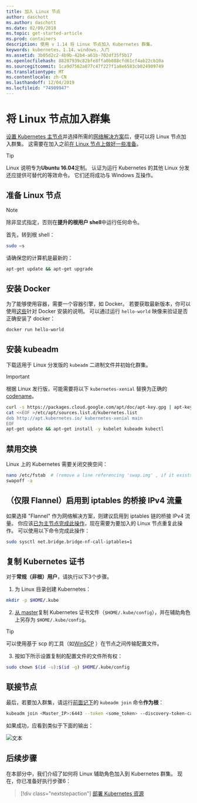 ```yaml
---
title: 加入 Linux 节点
author: daschott
ms.author: daschott
ms.date: 02/09/2018
ms.topic: get-started-article
ms.prod: containers
description: 使用 v 1.14 将 Linux 节点加入 Kubernetes 群集。
keywords: kubernetes，1.14，windows，入门
ms.assetid: 3b05d2c2-4b9b-42b4-a61b-702df35f5b17
ms.openlocfilehash: 88207939c82bfe8ffa0b088cfd61cf4ab22cb10a
ms.sourcegitcommit: 1ca9d7562a877c47f227f1a8e6583cb024909749
ms.translationtype: MT
ms.contentlocale: zh-CN
ms.lasthandoff: 12/04/2019
ms.locfileid: "74909947"
---
```

# <a name="joining-linux-nodes-to-a-cluster"></a>将 Linux 节点加入群集

[设置 Kubernetes 主节点](creating-a-linux-master.md)并选择所需的[网络解决方案](network-topologies.md)后，便可以将 Linux 节点加入群集。 这需要在加入之前[在 Linux 节点上做好一些准备](joining-linux-workers.md#preparing-a-linux-node)。
> [!tip]
> Linux 说明专为**Ubuntu 16.04**定制。 认证为运行 Kubernetes 的其他 Linux 分发还应提供可替代的等效命令。 它们还将成功与 Windows 互操作。

## <a name="preparing-a-linux-node"></a>准备 Linux 节点

> [!NOTE]
> 除非显式指定，否则在**提升的根用户 shell**中运行任何命令。

首先，转到根 shell：

```bash
sudo –s
```

请确保您的计算机是最新的：

```bash
apt-get update && apt-get upgrade
```

## <a name="install-docker"></a>安装 Docker

为了能够使用容器，需要一个容器引擎，如 Docker。 若要获取最新版本，你可以使用[这些](https://docs.docker.com/install/linux/docker-ce/ubuntu/)针对 Docker 安装的说明。 可以通过运行 `hello-world` 映像来验证是否正确安装了 docker：

```bash
docker run hello-world
```

## <a name="install-kubeadm"></a>安装 kubeadm

下载适用于 Linux 分发版的 `kubeadm` 二进制文件并初始化群集。

> [!Important]  
> 根据 Linux 发行版，可能需要将以下 `kubernetes-xenial` 替换为正确的[codename](https://wiki.ubuntu.com/Releases)。

``` bash
curl -s https://packages.cloud.google.com/apt/doc/apt-key.gpg | apt-key add -
cat <<EOF >/etc/apt/sources.list.d/kubernetes.list
deb http://apt.kubernetes.io/ kubernetes-xenial main
EOF
apt-get update && apt-get install -y kubelet kubeadm kubectl 
```

## <a name="disable-swap"></a>禁用交换

Linux 上的 Kubernetes 需要关闭交换空间：

``` bash
nano /etc/fstab  # (remove a line referencing 'swap.img' , if it exists)
swapoff -a
```

## <a name="flannel-only-enable-bridged-ipv4-traffic-to-iptables"></a>（仅限 Flannel）启用到 iptables 的桥接 IPv4 流量

如果选择 "Flannel" 作为网络解决方案，则建议启用到 iptables 链的桥接 IPv4 流量。 你应该[已为主节点完成此操作](network-topologies.md#flannel-in-host-gateway-mode)，现在需要为要加入的 Linux 节点重复此操作。 可以使用以下命令完成此操作：

``` bash
sudo sysctl net.bridge.bridge-nf-call-iptables=1
```

## <a name="copy-kubernetes-certificate"></a>复制 Kubernetes 证书

对于**常规（非根）用户**，请执行以下3个步骤。

1. 为 Linux 目录创建 Kubernetes：

```bash
mkdir -p $HOME/.kube
```

2. [从 master](./creating-a-linux-master.md#collect-cluster-information)复制 Kubernetes 证书文件（`$HOME/.kube/config`），并在辅助角色上另存为 `$HOME/.kube/config`。

> [!tip]
> 可以使用基于 scp 的工具（如[WinSCP](https://winscp.net/eng/download.php) ）在节点之间传输配置文件。

3. 按如下所示设置复制的配置文件的文件所有权：

``` bash
sudo chown $(id -u):$(id -g) $HOME/.kube/config
```

## <a name="joining-node"></a>联接节点

最后，若要加入群集，请运行[前面记下](./creating-a-linux-master.md#initialize-master)的 `kubeadm join` 命令**作为根**：

```bash
kubeadm join <Master_IP>:6443 --token <some_token> --discovery-token-ca-cert-hash <some_hash>
```

如果成功，应看到类似于下面的输出：

![文本](./media/node-join.png)

## <a name="next-steps"></a>后续步骤

在本部分中，我们介绍了如何将 Linux 辅助角色加入到 Kubernetes 群集。 现在，你已准备好执行步骤6：
> [!div class="nextstepaction"]
> [部署 Kubernetes 资源](./deploying-resources.md)